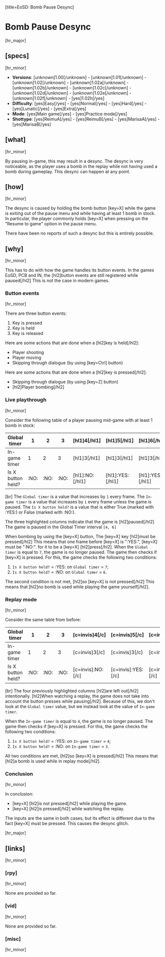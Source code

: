 [title=EoSD: Bomb Pause Desync]
# Bomb Pause Desync
  
[hr_major]  
## [specs]  
[hr_minor]

* **Versions**: [unknown]1.00[/unknown] - [unknown]1.01[/unknown] - [unknown]1.02[/unknown] - [unknown]1.02a[/unknown] - [unknown]1.02b[/unknown] - [unknown]1.02c[/unknown] - [unknown]1.02d[/unknown] - [unknown]1.02e[/unknown] - [unknown]1.02f[/unknown] - [yes]1.02h[/yes]
* **Difficulty**: [yes]Easy[/yes] - [yes]Normal[/yes] - [yes]Hard[/yes] - [yes]Lunatic[/yes] - [yes]Extra[/yes]
* **Mode**: [yes]Main game[/yes] - [yes]Practice mode[/yes]
* **Shottype**: [yes]ReimuA[/yes] - [yes]ReimuB[/yes] - [yes]MarisaA[/yes] - [yes]MarisaB[/yes]


## [what]
[hr_minor]

By pausing in-game, this may result in a desync. The desync is very noticeable, as the player uses a bomb in the replay while not having used a bomb during gameplay. This desync can happen at any point.  

## [how]
[hr_minor]

The desync is caused by holding the bomb button [key=X] while the game is exiting out of the pause menu and while having at least 1 bomb in stock. In particular, the player commonly holds [key=X] when pressing on the "Resume to game" option in the pause menu.

There have been no reports of such a desync but this is entirely possible.


## [why]
[hr_minor]

This has to do with how the game handles its button events.
In the games EoSD, PCB and IN, the [hl2]button events are still registered while paused[/hl2] This is not the case in modern games.

### Button events
[hr_minor]

There are three button events:
1. Key is pressed 
2. Key is held
3. Key is released

Here are some actions that are done when a [hl2]key is held[/hl2]:
+ Player shooting
+ Player moving
+ Skipping through dialogue (by using [key=Ctrl] button)

Here are some actions that are done when a [hl2]key is pressed[/hl2]:
+ Skipping through dialogue (by using [key=Z] button)
+ [hl2]Player bombing[/hl2]

### Live playthrough
[hr_minor]

Consider the following table of a player pausing mid-game with at least 1 bomb in stock:

| Global timer     | 1 | 2 | 3 | [hl1]4[/hl1] | [hl1]5[/hl1] | [hl1]6[/hl1] | 7 | 8 |
|------------------|---|---|---|---|---|---|---|---|
| In-game timer    | 1 | 2 | 3 | [hl1]3[/hl1] | [hl1]3[/hl1] | [hl1]3[/hl1] | 4 | 5 |
| Is X button held?|  :NO: | :NO:  | :NO:  | [hl1]:NO:[/hl1]  | [hl1]:YES:[/hl1]  | [hl1]:YES:[/hl1]  | :YES:  | :YES:  |


[br] The ``Global timer`` is a value that increases by ``1`` every frame.
The ``In-game timer`` is a value that increases by ``1`` every frame unless the game is paused.
The ``Is X button held?`` is a value that is either True (marked with :YES:) or False (marked with :NO:).

The three highlighted columns indicate that the game is [hl2]paused[/hl2] The game is paused in the Global Timer interval ``[4, 6]``


When bombing by using the [key=X] button, The [key=X] key [hl2]must be pressed[/hl2] This means that one frame before [key=X] is ":YES:", [key=X] must be ":NO:". for it to be a [key=X] [hl2]press[/hl2].
When the ``Global timer`` is equal to ``7``, the game is no longer paused. The game then checks if [key=X] is pressed. For this, the game checks the following two conditions:
1. ``Is X button held?`` = :YES: on ``Global timer`` = ``7``;
2. ``Is X button held?`` = :NO: on ``Global timer`` = ``6``.

The second condition is not met, [hl2]so [key=X] is not pressed[/hl2] This means that [hl2]no bomb is used while playing the game yourself[/hl2].

### Replay mode
[hr_minor]

Consider the same table from before:

| Global timer     | 1 | 2 | 3 | [c=invis]4[/c] | [c=invis]5[/c] | [c=invis]6[/c] | 7 | 8 |
|------------------|---|---|---|---|---|---|---|---|
| In-game timer    | 1 | 2 | 3 | [c=invis]3[/c] | [c=invis]3[/c] | [c=invis]3[/c] | 4 | 5 |
| Is X button held?|  :NO: | :NO:  | :NO:  | [c=invis]:NO:[/c]  | [c=invis]:YES:[/c]  | [c=invis]:YES:[/c]  | :YES:  | :YES:  |

[br] The four previously highlighted columns [hl2]are left out[/hl2] intentionally. [hl2]When watching a replay, the game does not take into account the button presses while pausing[/hl2]. Because of this, we don't look at the ``Global timer`` value, but we instead look at the value of ``In-game timer``.


When the ``In-game timer`` is equal to ``4``, the game is no longer paused. The game then checks if [key=X] is pressed. For this, the game checks the following two conditions:
1. ``Is X button held?`` = :YES: on ``In-game timer`` = ``4``;
2. ``Is X button held?`` = :NO: on ``In-game timer`` = ``3``.

All two conditions are met, [hl2]so [key=X] is pressed[/hl2] This means that [hl2]a bomb is used while in replay mode[/hl2].


### Conclusion
[hr_minor]

In conclusion:
+ [key=X] [hl2]is not pressed[/hl2] while playing the game.
+ [key=X] [hl2]is pressed[/hl2] while watching the replay.

The inputs are the same in both cases, but its effect is different due to the fact [key=X] must be pressed. This causes the desync glitch.


[hr_major]
## [links]
[hr_minor]
### [rpy]
[hr_minor]

None are provided so far.
### [vid]
[hr_minor]

None are provided so far.
### [misc]
[hr_minor]

